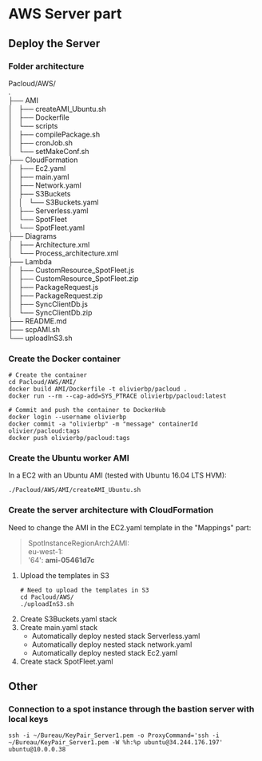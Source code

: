 # AWS Server part

## Deploy the Server

### Folder architecture

Pacloud/AWS/  
.  
├── AMI  
│   ├── createAMI_Ubuntu.sh  
│   ├── Dockerfile  
│   └── scripts  
│       ├── compilePackage.sh  
│       ├── cronJob.sh  
│       └── setMakeConf.sh  
├── CloudFormation  
│   ├── Ec2.yaml  
│   ├── main.yaml  
│   ├── Network.yaml  
│   ├── S3Buckets  
│   │   └── S3Buckets.yaml  
│   ├── Serverless.yaml  
│   └── SpotFleet  
│       └── SpotFleet.yaml  
├── Diagrams  
│   ├── Architecture.xml  
│   └── Process_architecture.xml  
├── Lambda  
│   ├── CustomResource_SpotFleet.js  
│   ├── CustomResource_SpotFleet.zip  
│   ├── PackageRequest.js  
│   ├── PackageRequest.zip  
│   ├── SyncClientDb.js  
│   └── SyncClientDb.zip  
├── README.md  
├── scpAMI.sh  
└── uploadInS3.sh  


### Create the Docker container

```SHELL
# Create the container
cd Pacloud/AWS/AMI/
docker build AMI/Dockerfile -t olivierbp/pacloud .
docker run --rm --cap-add=SYS_PTRACE olivierbp/pacloud:latest

# Commit and push the container to DockerHub
docker login --username olivierbp
docker commit -a "olivierbp" -m "message" containerId olivier/pacloud:tags
docker push olivierbp/pacloud:tags
```

### Create the Ubuntu worker AMI

In a EC2 with an Ubuntu AMI (tested with Ubuntu 16.04 LTS HVM):

```SHELL
./Pacloud/AWS/AMI/createAMI_Ubuntu.sh
```

### Create the server architecture with CloudFormation

Need to change the AMI in the EC2.yaml template in the "Mappings" part:
>SpotInstanceRegionArch2AMI:  
>   eu-west-1:  
>      '64': **ami-05461d7c**  




1. Upload the templates in S3
    ```SHELL
    # Need to upload the templates in S3
    cd Pacloud/AWS/
    ./uploadInS3.sh
    ```
1. Create S3Buckets.yaml stack
2. Create main.yaml stack
    * Automatically deploy nested stack Serverless.yaml
    * Automatically deploy nested stack network.yaml
    * Automatically deploy nested stack Ec2.yaml
3. Create stack SpotFleet.yaml


## Other

### Connection to a spot instance through the bastion server with local keys

```SHELL
ssh -i ~/Bureau/KeyPair_Server1.pem -o ProxyCommand='ssh -i ~/Bureau/KeyPair_Server1.pem -W %h:%p ubuntu@34.244.176.197' ubuntu@10.0.0.38
```

